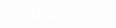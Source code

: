 # wedding
Пригласительные
<!DOCTYPE html>
<html lang="ru">
<head>
  <meta charset="UTF-8" />
  <meta name="viewport" content="width=device-width, initial-scale=1.0"/>
  <title>Свадебное приглашение</title>
  <link href="https://fonts.googleapis.com/css2?family=Great+Vibes&family=Playfair+Display:wght@400;700&display=swap" rel="stylesheet">
  <style>
    body {
      margin: 0;
      padding: 0;
      background: url('https://i.imgur.com/q0GvFb3.jpg') no-repeat center center fixed;
      background-size: cover;
      font-family: 'Playfair Display', serif;
      color: white;
      display: flex;
      justify-content: center;
      align-items: center;
      height: 100vh;
      text-align: center;
    }
    .overlay {
      background: rgba(0, 0, 0, 0.4);
      padding: 40px 20px;
      border-radius: 20px;
      animation: fadeIn 2s ease-in-out;
    }
    h1 {
      font-family: 'Great Vibes', cursive;
      font-size: 3em;
      margin: 0.2em 0;
    }
    .date {
      font-size: 1.2em;
      letter-spacing: 2px;
    }
    .names {
      font-size: 1.5em;
      margin-top: 2em;
    }
    @keyframes fadeIn {
      from { opacity: 0; transform: translateY(30px); }
      to { opacity: 1; transform: translateY(0); }
    }
  </style>
</head>
<body>
  <div class="overlay">
    <div class="date">25 | 10 | 2025</div>
    <h1>Wedding Day</h1>
    <div class="names">Владимир & Елизавета</div>
  </div>
</body>
</html>
